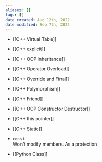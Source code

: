```yaml
---
aliases: []
tags: []
date created: Aug 12th, 2022
date modified: Sep 7th, 2022
---
```

- [[C++ Virtual Table]]
- [[C++ explicit]]
- [[C++ OOP Inheritance]]
- [[C++ Operator Overload]]
- [[C++ Override and Final]]
- [[C++ Polymorphism]]
- [[C++ Friend]]
- [[C++ OOP Constructor Destructor]]
- [[C++ this pointer]]
- [[C++ Static]]

- `const`  
Won't modify members. As a protection


- [[Python Class]]